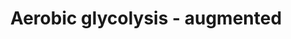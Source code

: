 ---
annotations:
- id: PW:0000641
  parent: regulatory pathway
  type: Pathway Ontology
  value: gluconeogenesis pathway
- id: PW:0000605
  parent: disease pathway
  type: Pathway Ontology
  value: cancer pathway
- id: PW:0000025
  parent: classic metabolic pathway
  type: Pathway Ontology
  value: glycolysis/gluconeogenesis pathway
authors:
- KJanssen
- Egonw
- AlexanderPico
- DeSl
- MaintBot
- L Dupuis
- Eweitz
- Finterly
- Khanspers
- Ash iyer
citedin: ''
communities:
- Mitochondrion
- ONTOX
description: 'Glycolysis converts glucose, C₆H₁₂O₆, into pyruvate, CH₃COCOO- and H⁺.
  The free energy released in this process is used to form the ATP and NADH. This
  pathway shows changed glycolytic fluxes during the Warburg effect. It is an extended
  version of the glycolysis pathway ([WP534](https://www.wikipathways.org/index.php/Pathway:WP534)),
  and describes content in the computer model of the corresponding supplement, and
  the article of [Shestov et al., 2014](https://www.ncbi.nlm.nih.gov/pubmed/25009227).
  Passive transport of oxygen and lactic acid into the cell is depicted using dashed
  arrows, which may differ from the original computer model.   Referred article: [Shestov
  et al., 2014](https://www.ncbi.nlm.nih.gov/pubmed/25009227)'
last-edited: 2025-09-23
ndex: null
organisms:
- Homo sapiens
redirect_from:
- /index.php/Pathway:WP4628
- /instance/WP4628
- /instance/WP4628_r140635
revision: r140635
schema-jsonld:
- '@context': https://schema.org/
  '@id': https://wikipathways.github.io/pathways/WP4628.html
  '@type': Dataset
  creator:
    '@type': Organization
    name: WikiPathways
  description: 'Glycolysis converts glucose, C₆H₁₂O₆, into pyruvate, CH₃COCOO- and
    H⁺. The free energy released in this process is used to form the ATP and NADH.
    This pathway shows changed glycolytic fluxes during the Warburg effect. It is
    an extended version of the glycolysis pathway ([WP534](https://www.wikipathways.org/index.php/Pathway:WP534)),
    and describes content in the computer model of the corresponding supplement, and
    the article of [Shestov et al., 2014](https://www.ncbi.nlm.nih.gov/pubmed/25009227).
    Passive transport of oxygen and lactic acid into the cell is depicted using dashed
    arrows, which may differ from the original computer model.   Referred article:
    [Shestov et al., 2014](https://www.ncbi.nlm.nih.gov/pubmed/25009227)'
  keywords:
  - ADP
  - AK
  - ALD
  - AMP
  - ATP
  - BPG
  - CK
  - CR
  - DHAP
  - ENO
  - F26BP
  - F6P
  - FBP
  - G6P
  - G6PDH
  - GAP
  - GAPDH
  - GHMT
  - GLU
  - GLUT
  - GLUe
  - GLY
  - GPI
  - GPT
  - H
  - HK
  - H₂O
  - LAC
  - LACe
  - LDH
  - NAD
  - NADH
  - O2e
  - O₂
  - P
  - PCR
  - PEP
  - PFK
  - PGK
  - PGM
  - PK
  - PYR
  - SER
  - TPI
  - _2PG
  - _3PG
  license: CC0
  name: Aerobic glycolysis - augmented
seo: CreativeWork
title: Aerobic glycolysis - augmented
wpid: WP4628
---